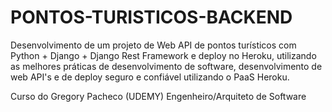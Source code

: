 # PONTOS-TURISTICOS-BACKEND

Desenvolvimento de um projeto de Web API de pontos turísticos com Python + Django + Django Rest Framework e deploy no Heroku, 
utilizando as melhores práticas de desenvolvimento de software, desenvolvimento de web API's e de deploy seguro e confiável utilizando o PaaS Heroku.

Curso do Gregory Pacheco (UDEMY)
Engenheiro/Arquiteto de Software
